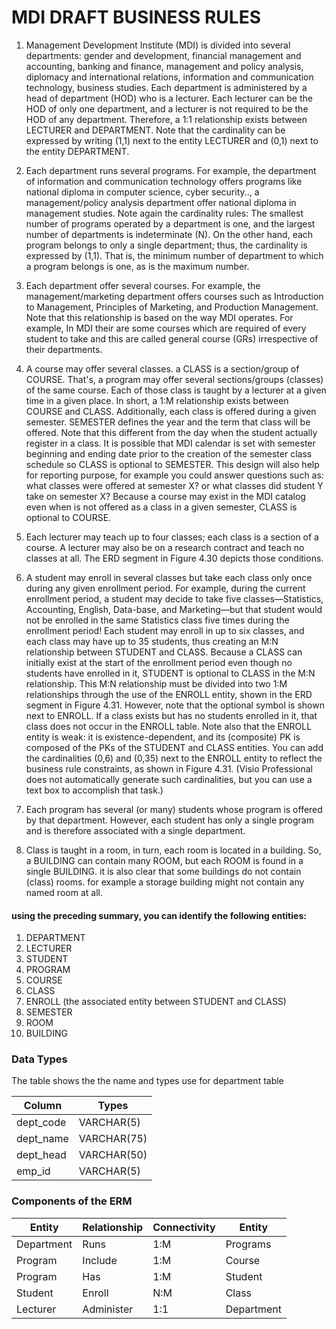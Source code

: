 # MDI DRAFT BUSINESS RULES



1. Management Development Institute (MDI) is divided into several departments: gender and development, financial management and accounting, banking and finance, management and policy analysis, diplomacy and international relations, information and communication technology, business studies. Each department is administered by a head of department (HOD) who is a lecturer.
   Each lecturer can be the HOD of only one department, and a lecturer is not required to be
   the HOD of any department. Therefore, a 1:1 relationship exists between LECTURER and
   DEPARTMENT. Note that the cardinality can be expressed by writing (1,1) next to the entity
   LECTURER and (0,1) next to the entity DEPARTMENT. 

2. Each department runs several programs. For example, the department of information and communication technology offers programs like national diploma in computer science, cyber security.., a management/policy analysis department offer national diploma in management studies. Note again the cardinality rules: The smallest number of programs operated by a department is one, and the largest number of departments is indeterminate (N). On the other hand, each program
   belongs to only a single department; thus, the cardinality is expressed by (1,1). That is, the
   minimum number of department to which a program belongs is one, as is the maximum
   number. 

3. Each department offer several courses. For example, the management/marketing department offers courses such as Introduction to Management, Principles of Marketing, and Production Management. Note that this relationship is based on the way MDI operates. For example, In MDI their are some courses which are required of every student to take and this are called general course (GRs) irrespective of their departments.
4. A course may offer several classes. a CLASS is a section/group of COURSE. That's, a program may offer several sections/groups (classes) of the same course. Each of those class is taught by a lecturer at a given time in a given place. In short, a 1:M relationship exists between COURSE and CLASS. Additionally, each class is offered during a given semester. SEMESTER defines the year and the term that class will be offered. Note that this different from the day when the student actually register in a class. It is possible that MDI calendar is set with semester beginning and ending date prior  to the creation of the semester class schedule so CLASS is optional to SEMESTER. This design will also help for reporting purpose, for example you could answer questions such as: what classes were offered at semester X? or what classes did student Y take on semester X?  Because a course may exist in the MDI catalog even when is not offered as a class in a given semester, CLASS is optional to COURSE.
5. Each lecturer may teach up to four classes; each class is a section of a course. A lecturer may also be on a research contract and teach no classes at all. The ERD segment in Figure 4.30 depicts those conditions.
6. A student may enroll in several classes but take each class only once during any given enrollment period. For example, during the current enrollment period, a student may decide to take five classes—Statistics, Accounting, English, Data-base, and Marketing—but that student would not be enrolled in the same Statistics class five times during the enrollment period! Each student may enroll in up to six classes, and each class may have up to 35 students, thus creating an M:N relationship between STUDENT and CLASS. Because a CLASS can initially exist at the start of the enrollment period even though no students have enrolled in it, STUDENT is optional to CLASS in the M:N relationship. This M:N relationship must be divided into two 1:M relationships through the use of the ENROLL entity,
   shown in the ERD segment in Figure 4.31. However, note that the optional symbol is shown next to ENROLL. If a class exists but has no students enrolled in it, that class does not occur in the ENROLL table. Note also that the ENROLL entity is weak: it is existence-dependent, and its (composite) PK is composed of the PKs of the STUDENT and CLASS entities. You can add the cardinalities (0,6)
   and (0,35) next to the ENROLL entity to reflect the business rule constraints, as shown in Figure 4.31. (Visio Professional does not automatically generate such cardinalities, but you can use a text box to accomplish that task.)
7. Each program has several (or many) students whose program is offered by that department. However, each student has only a single program and is therefore associated with a single department.
8. Class is taught in a room, in turn, each room is located in a building. So, a BUILDING can contain many ROOM, but each ROOM is found in a single BUILDING. it is also clear that some buildings do not contain (class) rooms. for example a storage building might not contain any named room at all.



#### using the preceding summary, you can identify the following entities:

1. DEPARTMENT
2. LECTURER
3. STUDENT
4. PROGRAM
5. COURSE
6. CLASS
7. ENROLL (the associated entity between STUDENT and CLASS)
8. SEMESTER
9. ROOM
10. BUILDING

### Data Types 

The table shows the the name and types use for department table

| Column    | Types       |
| --------- | ----------- |
| dept_code | VARCHAR(5)  |
| dept_name | VARCHAR(75) |
| dept_head | VARCHAR(50) |
| emp_id    | VARCHAR(5)  |

### Components of the ERM

| Entity     | Relationship | Connectivity | Entity     |
| ---------- | ------------ | ------------ | ---------- |
| Department | Runs         | 1:M          | Programs   |
| Program    | Include      | 1:M          | Course     |
| Program    | Has          | 1:M          | Student    |
| Student    | Enroll       | N:M          | Class      |
| Lecturer   | Administer   | 1:1          | Department |

